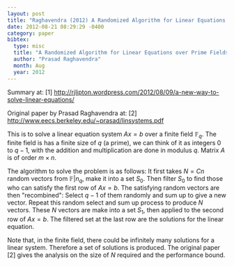 ```yaml
---
layout: post
title: "Raghavendra (2012) A Randomized Algorithm for Linear Equations over Prime Fields"
date: 2012-08-21 08:29:29 -0400
category: paper
bibtex:
  type: misc
  title: "A Randomized Algorithm for Linear Equations over Prime Fields"
  author: "Prasad Raghavendra"
  month: Aug
  year: 2012
---
```

Summary at: [1] <http://rjlipton.wordpress.com/2012/08/09/a-new-way-to-solve-linear-equations/>

Original paper by Prasad Raghavendra at: [2] <http://www.eecs.berkeley.edu/~prasad/linsystems.pdf>

This is to solve a linear equation system $Ax=b$ over a finite field
$\mathbb{F}_q$. The finite field is has a finite size of $q$ (a prime), we can
think of it as integers 0 to $q-1$, with the addition and multiplication are
done in modulus $q$. Matrix $A$ is of order $m\times n$.

The algorithm to solve the problem is as follows: It first takes $N=Cn$ random
vectors from $\mathbb{F}|n_q$, make it into a set $S_0$. Then filter $S_0$ to
find those who can satisfy the first row of $Ax=b$. The satisfying random
vectors are then "recombined": Select $q-1$ of them randomly and sum up to give
a new vector. Repeat this random select and sum up process to produce $N$
vectors. These $N$ vectors are make into a set $S_1$, then applied to the
second row of $Ax=b$. The filtered set at the last row are the solutions for
the linear equation.

Note that, in the finite field, there could be infinitely many solutions for a
linear system. Therefore a set of solutions is produced. The original paper [2]
gives the analysis on the size of $N$ required and the performance bound.
